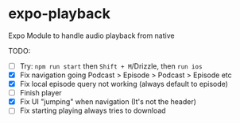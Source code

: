# expo-playback

Expo Module to handle audio playback from native

TODO:

- [ ] Try: `npm run start` then `Shift + M`/Drizzle, then `run ios`
- [x] Fix navigation going Podcast > Episode > Podcast > Episode etc
- [x] Fix local episode query not working (always default to episode)
- [ ] Finish player
- [x] Fix UI "jumping" when navigation (It's not the header)
- [ ] Fix starting playing always tries to download
